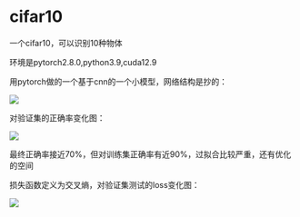 # cifar10
<p>一个cifar10，可以识别10种物体</p>
<p>环境是pytorch2.8.0,python3.9,cuda12.9</p>
<p>用pytorch做的一个基于cnn的一个小模型，网络结构是抄的：</p>
<img src="https://p.sda1.dev/27/6b557608adcd54e85bd8793d79e66035/image.png">
<p>对验证集的正确率变化图：</p>
<img src="https://p.sda1.dev/27/1fa3c50467b911728cc55c114fb02515/image.png" >
<p>最终正确率接近70%，但对训练集正确率有近90%，过拟合比较严重，还有优化的空间</p>
<p>损失函数定义为交叉熵，对验证集测试的loss变化图：</p>
<img src="https://p.sda1.dev/27/51d916b0c678e812823c90e935ea2017/image.png">
